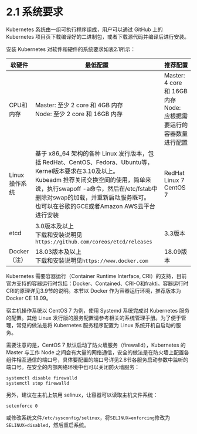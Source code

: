 # 2.1 系统要求

Kubernetes 系统由一组可执行程序组成，用户可以通过 GitHub 上的 Kubernetes 项目页下载编译好的二进制包，或者下载源代码并编译后进行安装。

安装 Kubernetes 对软件和硬件的系统要求如表2.1所示：


软硬件 | 最低配置 | 推荐配置
--- | --- | ---
CPU和内存 | Master: 至少 2 core 和 4GB 内存<br>Node: 至少 2 core 和 16GB 内存 | Master: 4 core 和 16GB 内存<br>Node: 应根据需要运行的容器数量进行配置
Linux操作系统 | 基于 x86_64 架构的各种 Linux 发行版本，包括 RedHat、CentOS、Fedora、Ubuntu等，Kernel版本要求在3.10及以上。<br>Kubeadm 推荐关闭交换空间的使用，简单来说，执行swapoff -a命令，然后在/etc/fstab中删除对swap的加载，并重新启动服务既可。<br>也可以在谷歌的GCE或者Amazon AWS云平台进行安装 | RedHat Linux 7<br>CentOS 7
etcd | 3.0版本及以上<br>下载和安装说明见 `https://github.com/coreos/etcd/releases` | 3.3版本
Docker（注） | 18.03版本及以上<br>下载和安装说明见`https://www.docker.com` | 18.09版本

Kubernetes 需要容器运行（Container Runtime Interface, CRI）的支持，目前官方支持的容器运行时包括：Docker、Contained、CRI-O和frakti。容器运行时CRI的原理详见3.9节的说明。本节以 Docker 作为容器运行环境，推荐版本为 Docker CE 18.09。

宿主机操作系统以 CentOS 7 为例，使用 Systemd 系统完成对 Kubernetes 服务的配置。其他 Linux 发行版的服务配置请参考相关的系统管理手册。为了便于管理，常见的做法是将 Kubernetes 服务程序配置为 Linux 系统开机自启动的服务。

需要注意的是，CentOS 7 默认启动了防火墙服务（firewalld），Kubernetes 的 Master 与工作 Node 之间会有大量的网络通信，安全的做法是在防火墙上配置各组件相互通信的端口号，具体要配置的端口号详见2.8节各服务启动参数中监听的端口号。在安全的内部网络环境中也可以关闭防火墙服务：
```
systemctl disable firewalld
systemctl stop firewalld
```

另外，建议在主机上禁用 selinux，让容器可以读取主机文件系统：
```
setenforce 0
```
或修改系统文件`/etc/sysconfig/selinux`，将`SELINUX=enforcing`修改为`SELINUX=disabled`，然后重启系统。

